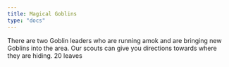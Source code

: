 ```yaml
---
title: Magical Goblins
type: "docs"
---
```


There are two Goblin leaders who are running amok and are bringing new Goblins into the area. Our scouts can give you directions towards where they are hiding. 20 leaves 
